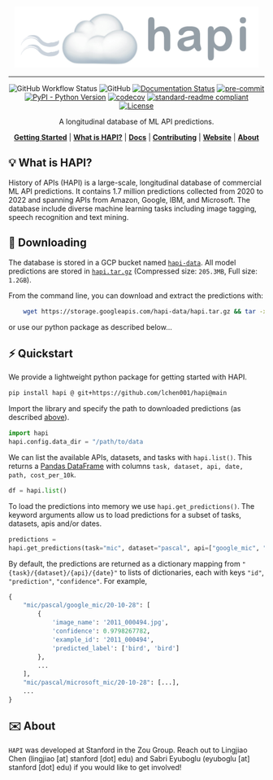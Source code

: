 
<div align="center">
    <img src="docs/assets/banner.png" height=120 alt="banner"/>

-----
![GitHub Workflow Status](https://img.shields.io/github/workflow/status/data-centric-ai/dcbench/CI)
![GitHub](https://img.shields.io/github/license/data-centric-ai/dcbench)
[![Documentation Status](https://readthedocs.org/projects/dcbench/badge/?version=latest)](https://dcbench.readthedocs.io/en/latest/?badge=latest)
[![pre-commit](https://img.shields.io/badge/pre--commit-enabled-brightgreen?logo=pre-commit&logoColor=white)](https://github.com/pre-commit/pre-commit)
[![PyPI - Python Version](https://img.shields.io/pypi/pyversions/dcbench)](https://pypi.org/project/dcbench/)
[![codecov](https://codecov.io/gh/data-centric-ai/dcbench/branch/main/graph/badge.svg?token=MOLQYUSYQU)](https://codecov.io/gh/data-centric-ai/dcbench)
[![standard-readme compliant](https://img.shields.io/badge/readme%20style-standard-brightgreen.svg?style=flat-square)](https://github.com/RichardLitt/standard-readme)
[![License](https://img.shields.io/badge/license-Apache%202-blue.svg)](LICENSE)



A longitudinal database of ML API predictions. 

[**Getting Started**](#%EF%B8%8F-quickstart)
| [**What is HAPI?**](#-what-is-dcbench)
| [**Docs**](https://dcbench.readthedocs.io/en/latest/index.html)
| [**Contributing**](CONTRIBUTING.md)
| [**Website**](https://www.datacentricai.cc/)
| [**About**](#%EF%B8%8F-about)
</div>


## 💡 What is HAPI?
History of APIs (HAPI) is a large-scale, longitudinal database of commercial ML API predictions. It contains 1.7 million predictions collected from 2020 to 2022 and spanning APIs from Amazon, Google, IBM, and Microsoft. The database include diverse machine learning tasks including image tagging, speech recognition and text mining.


## 💾  Downloading
The database is stored in a GCP bucket named [`hapi-data`](https://console.cloud.google.com/storage/browser/hapi-data). All model predictions are stored in [`hapi.tar.gz`](https://storage.googleapis.com/hapi-data/hapi.tar.gz) (Compressed size: `205.3MB`, Full size: `1.2GB`). 
    
From the command line, you can download and extract the predictions with: 
```bash
    wget https://storage.googleapis.com/hapi-data/hapi.tar.gz && tar -xzvf hapi.tar.gz 
```
or use our python package as described below... 

## ⚡️ Quickstart
We provide a lightweight python package for getting started with HAPI. 
```bash
pip install hapi @ git+https://github.com/lchen001/hapi@main
```

Import the library and specify the path to downloaded predictions (as described [above](#💾-downloading)). 

```python
import hapi
hapi.config.data_dir = "/path/to/data
```

We can list the available APIs, datasets, and tasks with `hapi.list()`. This returns a [Pandas DataFrame](https://pandas.pydata.org/pandas-docs/stable/reference/api/pandas.DataFrame.html) with columns `task, dataset, api, date, path, cost_per_10k`. 
```python
df = hapi.list()
```

To load the predictions into memory we use `hapi.get_predictions()`. The keyword arguments allow us to load predictions for a subset of tasks, datasets, apis and/or dates. 
```python
predictions =
hapi.get_predictions(task="mic", dataset="pascal", api=["google_mic", "ibm_mic"])
```

By default, the predictions are returned as a dictionary mapping from `"{task}/{dataset}/{api}/{date}"` to lists of dictionaries, each with keys `"id"`, `"prediction"`, `"confidence"`. For example,
```python
{
    "mic/pascal/google_mic/20-10-28": [
        {
            'image_name': '2011_000494.jpg',
            'confidence': 0.9798267782,
            'example_id': '2011_000494',
            'predicted_label': ['bird', 'bird']
        },
        ...
    ],
    "mic/pascal/microsoft_mic/20-10-28": [...],
    ...
}
```



## ✉️ About
`HAPI` was developed at Stanford in the Zou Group. Reach out to Lingjiao Chen (lingjiao [at] stanford [dot] edu) and Sabri Eyuboglu (eyuboglu [at] stanford [dot] edu) if you would like to get involved!
